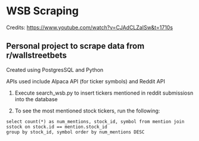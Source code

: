 # WSB Scraping

Credits: https://www.youtube.com/watch?v=CJAdCLZaISw&t=1710s

## Personal project to scrape data from r/wallstreetbets 



Created using PostgresSQL and Python

APIs used include Alpaca API (for ticker symbols) and Reddit API 




1. Execute search_wsb.py to insert tickers mentioned in reddit submissiosn into the database 


2. To see the most mentioned stock tickers, run the following: 
```
select count(*) as num_mentions, stock_id, symbol from mention join sstock on stock.id == mention.stock_id 
group by stock_id, symbol order by num_mentions DESC
```
